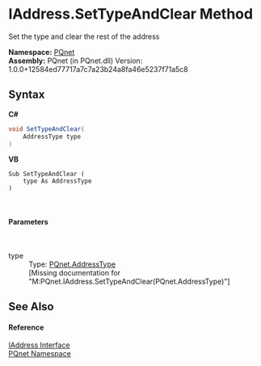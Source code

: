 # IAddress.SetTypeAndClear Method 
 

Set the type and clear the rest of the address

**Namespace:**&nbsp;<a href="fc4f881f-e121-9cf0-ed49-65bf6b5a005d.md">PQnet</a><br />**Assembly:**&nbsp;PQnet (in PQnet.dll) Version: 1.0.0+12584ed77717a7c7a23b24a8fa46e5237f71a5c8

## Syntax

**C#**<br />
``` C#
void SetTypeAndClear(
	AddressType type
)
```

**VB**<br />
``` VB
Sub SetTypeAndClear ( 
	type As AddressType
)
```

<br />

#### Parameters
&nbsp;<dl><dt>type</dt><dd>Type: <a href="52cad980-b0d0-4269-b128-40e2cb7be028.md">PQnet.AddressType</a><br />\[Missing <param name="type"/> documentation for "M:PQnet.IAddress.SetTypeAndClear(PQnet.AddressType)"\]</dd></dl>

## See Also


#### Reference
<a href="0d09dc6c-e06b-a49c-cc7d-919d9f4e2b9d.md">IAddress Interface</a><br /><a href="fc4f881f-e121-9cf0-ed49-65bf6b5a005d.md">PQnet Namespace</a><br />